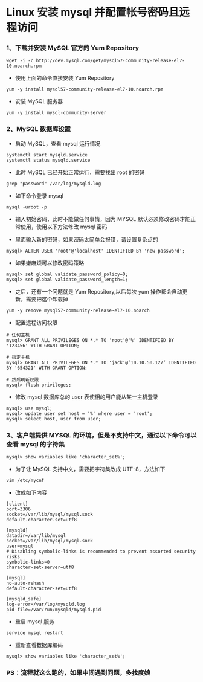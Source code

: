 # Linux 安装 mysql 并配置帐号密码且远程访问

### 1、下载并安装 MySQL 官方的 Yum Repository

```
wget -i -c http://dev.mysql.com/get/mysql57-community-release-el7-10.noarch.rpm
```

- 使用上面的命令直接安装 Yum Repository

```
yum -y install mysql57-community-release-el7-10.noarch.rpm
```

- 安装 MySQL 服务器

```
yum -y install mysql-community-server
```

### 2、MySQL 数据库设置

- 启动 MySQL，查看 mysql 运行情况

```
systemctl start mysqld.service
systemctl status mysqld.service
```

- 此时 MySQL 已经开始正常运行，需要找出 root 的密码

```
grep "password" /var/log/mysqld.log
```

- 如下命令登录 mysql

```
mysql -uroot -p
```

- 输入初始密码，此时不能做任何事情，因为 MYSQL 默认必须修改密码才能正常使用，使用以下方法修改 mysql 密码

- 里面输入新的密码，如果密码太简单会报错，请设置复杂点的

```
mysql> ALTER USER 'root'@'localhost' IDENTIFIED BY 'new password';
```

- 如果嫌麻烦可以修改密码策略

```
mysql> set global validate_password_policy=0;
mysql> set global validate_password_length=1;
```

- 之后，还有一个问题就是 Yum Repository,以后每次 yum 操作都会自动更新，需要把这个卸载掉

```
yum -y remove mysql57-community-release-el7-10.noarch
```

- 配置远程访问权限

```
# 任何主机
mysql> GRANT ALL PRIVILEGES ON *.* TO 'root'@'%' IDENTIFIED BY '123456' WITH GRANT OPTION;

# 指定主机
mysql> GRANT ALL PRIVILEGES ON *.* TO 'jack'@’10.10.50.127’ IDENTIFIED BY '654321' WITH GRANT OPTION;

# 然后刷新权限
mysql> flush privileges;
```

- 修改 mysql 数据库总的 user 表使相的用户能从某一主机登录

```
mysql> use mysql;
mysql> update user set host = '%' where user = 'root';
mysql> select host, user from user;
```

### 3、客户端提供 MYSQL 的环境，但是不支持中文，通过以下命令可以查看 mysql 的字符集

```
mysql> show variables like 'character_set%';
```

- 为了让 MySQL 支持中文，需要把字符集改成 UTF-8，方法如下

```
vim /etc/mycnf
```

- 改成如下内容

```
[client]
port=3306
socket=/var/lib/mysql/mysql.sock
default-character-set=utf8

[mysqld]
datadir=/var/lib/mysql
socket=/var/lib/mysql/mysql.sock
user=mysql
# Disabling symbolic-links is recommended to prevent assorted security risks
symbolic-links=0
character-set-server=utf8

[mysql]
no-auto-rehash
default-character-set=utf8

[mysqld_safe]
log-error=/var/log/mysqld.log
pid-file=/var/run/mysqld/mysqld.pid
```

- 重启 mysql 服务

```
service mysql restart
```

- 重新查看数据库编码

```
mysql> show variables like 'character_set%';
```

### PS：流程就这么跑的，如果中间遇到问题，多找度娘
